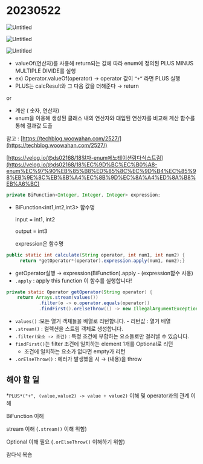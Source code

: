 # 20230522

![Untitled](20230522%20a4d501ccf7544562bd3f991d0f942080/Untitled.png)

![Untitled](20230522%20a4d501ccf7544562bd3f991d0f942080/Untitled%201.png)

![Untitled](20230522%20a4d501ccf7544562bd3f991d0f942080/Untitled%202.png)

- valueOf(연산자)를 사용해 return되는 값에 따라 enum에 정의된 PLUS MINUS MULTIPLE DIVIDE를 실행
- ex) Operator.valueOf(operator) → operator 값이 `“+”` 라면 PLUS 실행
- PLUS는 calcResult와 그 다음 값을 더해준다 → return

or

- 계산 ( 숫자, 연산자)
- enum을 이용해 생성된 클래스 내의 연산자와 대입된 연산자를 비교해 계산 함수를 통해 결과값 도출

참고 : [https://techblog.woowahan.com/2527/](https://techblog.woowahan.com/2527/)

[https://velog.io/@ds02168/18일차-enum에노테이션람다식스트림](https://velog.io/@ds02168/18%EC%9D%BC%EC%B0%A8-enum%EC%97%90%EB%85%B8%ED%85%8C%EC%9D%B4%EC%85%98%EB%9E%8C%EB%8B%A4%EC%8B%9D%EC%8A%A4%ED%8A%B8%EB%A6%BC)

```java
private BiFunction<Integer, Integer, Integer> expression;
```

- BiFunction<int1,int2,int3> 함수명
    
    input = int1, int2
    
    output = int3
    
    expression은 함수명
    

```java
public static int calculate(String operator, int num1, int num2) {
     return *getOperator*(operator).expression.apply(num1, num2);}
```

- getOperator실행 →  expression(BiFunction).apply - (expression함수 사용)
- `.apply` : apply this function 이 함수를 실행합니다!

```java
private static Operator getOperator(String operator) {
    return Arrays.stream(values())
            .filter(o -> o.operator.equals(operator))
            .findFirst().orElseThrow(() -> new IllegalArgumentException("올바른 연산자가 아닙니다."));}
```

- `values()` :모든 열거 객체들을 배열로 리턴합니다. - 리턴값 : 열거 배열
- `.stream()` : 컬렉션을 스트림 객체로 생성합니다.
- `.filter(요소 -> 조건)` : 특정 조건에 부합하는 요소들로만 걸러낼 수 있습니다.
- `findFirst()`는 filter 조건에 일치하는 element 1개를 Optional로 리턴
    - 조건에 일치하는 요소가 없다면 empty가 리턴
- `.orElseThrow()` : 에러가 발생했을 시 → (내용)을 throw

## 해야 할 일

*`PLUS*("+", (value,value2) -> value + value2)` 이해 및 operator과의 관계 이해

BiFunction 이해

stream 이해 (`.stream()` 이해 위함)

Optional 이해 필요 (`.orElseThrow()`  이해하기 위함)

람다식 복습